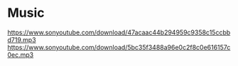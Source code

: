 # Music
https://www.sonyoutube.com/download/47acaac44b294959c9358c15ccbbd719.mp3
https://www.sonyoutube.com/download/5bc35f3488a96e0c2f8c0e616157c0ec.mp3
